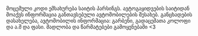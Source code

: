 მოცემული კოდი ემსახურება საიტის პარსინგს. ავტოგაყიდვების საიტიდან მოაქვს ინფორმაცია განთავსებული ავტომობილების შესახებ. განცხადების დასახელება, ავტომობილის ინფორმაცია: 
გარბენი, გადაცემათა კოლოფი და ა.შ და ფასი. მადლობა და წარმატებები გამოყენებაში <3 
